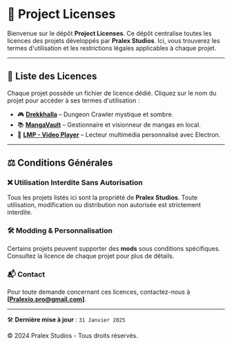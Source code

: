 # 📜 Project Licenses

Bienvenue sur le dépôt **Project Licenses**. Ce dépôt centralise toutes les licences des projets développés par **Pralex Studios**. Ici, vous trouverez les termes d'utilisation et les restrictions légales applicables à chaque projet.

---

## 🔖 Liste des Licences

Chaque projet possède un fichier de licence dédié. Cliquez sur le nom du projet pour accéder à ses termes d'utilisation :

- 🎮 **[Drekkhalla]()** – Dungeon Crawler mystique et sombre.
- 📚 **[MangaVault]()** – Gestionnaire et visionneur de mangas en local.
- 🎥 **[LMP - Video Player]()** – Lecteur multimédia personnalisé avec Electron.

---

## ⚖️ Conditions Générales

### ❌ **Utilisation Interdite Sans Autorisation**
Tous les projets listés ici sont la propriété de **Pralex Studios**. Toute utilisation, modification ou distribution non autorisée est strictement interdite.

### 🛠️ **Modding & Personnalisation**
Certains projets peuvent supporter des **mods** sous conditions spécifiques. Consultez la licence de chaque projet pour plus de détails.

### 📬 **Contact**
Pour toute demande concernant ces licences, contactez-nous à **[Pralexio.pro@gmail.com]**.

---

🛠️ **Dernière mise à jour** : `31 Janvier 2025`

© 2024 Pralex Studios - Tous droits réservés.
